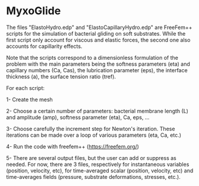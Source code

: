 # MyxoGlide

The files "ElastoHydro.edp" and "ElastoCapillaryHydro.edp" are FreeFem++ scripts for the simulation of bacterial gliding on soft substrates. While the first script only account for viscous and elastic forces, the second one also accounts for capillarity effects. 

Note that the scripts correspond to a dimensionless formulation of the problem with the main parameters being the softness parameters (eta) and capillary numbers (Ca, Cas), the lubrication parameter (eps), the interface thickness (a), the surface tension ratio (tref).

For each script:

1- Create the mesh

2- Choose a certain number of parameters: bacterial membrane length (L) and amplitude (amp), softness parameter (eta), Ca, eps, ...

3- Choose carefully the increment step for Newton's iteration. These iterations can be made over a loop of various parameters (eta, Ca, etc.)

4- Run the code with freefem++ (https://freefem.org/)

5- There are several output files, but the user can add or suppress as needed. For now, there are 3 files, respectively for
 instantaneous variables (position, velocity, etc), for time-averaged scalar (position, velocity, etc) and time-averages fields (pressure, 
substrate deformations, stresses, etc.).

